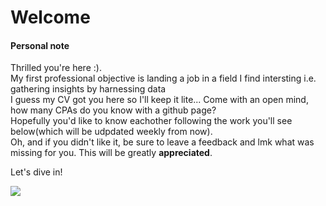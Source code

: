 <h1>Welcome</h1>


<h4>Personal note</h4>
<p> Thrilled you're here :).<br>
  My first professional objective is landing a job in a field I find intersting i.e. gathering insights by harnessing data<br>
  I guess my CV got you here so I'll keep it lite... Come with an open mind, how many CPAs do you know with a github page?<br>
  Hopefully you'd like to know eachother following the work you'll see below(which will be udpdated weekly from now).<br>
  Oh, and if you didn't like it, be sure to leave a feedback and lmk what was missing for you. This will be greatly <strong>appreciated</strong>.</p>
  
  
  <p>Let's dive in!</p>
  <img src = “./images/Untitled222.jpg” width = _ height =_>

  
  
